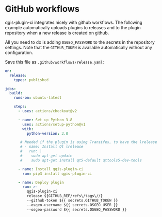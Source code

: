 # GitHub workflows

qgis-plugin-ci integrates nicely with github workflows. The following example automatically uploads plugins to releases and to the plugin repository when a new release is created on github.

All you need to do is adding `OSGEO_PASSWORD` to the secrets in the repository settings. Note that the `GITHUB_TOKEN` is available automatically without any configuration.

Save this file as `.github/workflows/release.yaml`:

```yaml
on:
  release:
    types: published

jobs:
  build:
    runs-on: ubuntu-latest

    steps:
      - uses: actions/checkout@v2

      - name: Set up Python 3.8
        uses: actions/setup-python@v1
        with:
          python-version: 3.8

       # Needed if the plugin is using Transifex, to have the lrelease command
       # - name: Install Qt lrelease
       #   run: |
       #    sudo apt-get update
       #    sudo apt-get install qt5-default qttools5-dev-tools

      - name: Install qgis-plugin-ci
        run: pip3 install qgis-plugin-ci

      - name: Deploy plugin
        run: >-
          qgis-plugin-ci
          release ${GITHUB_REF/refs\/tags\//}
          --github-token ${{ secrets.GITHUB_TOKEN }}
          --osgeo-username ${{ secrets.OSGEO_USER }}
          --osgeo-password ${{ secrets.OSGEO_PASSWORD }}
```
